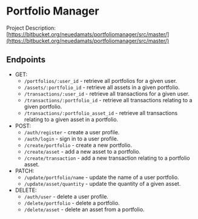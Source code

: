 # Portfolio Manager

Project Description: [https://bitbucket.org/neuedamats/portfoliomanager/src/master/](https://bitbucket.org/neuedamats/portfoliomanager/src/master/)

## Endpoints
- GET:
    - `/portfolios/:user_id` - retrieve all portfolios for a given user.
    - `/assets/:portfolio_id` - retrieve all assets in a given portfolio.
    - `/transactions/:user_id` - retrieve all transactions for a given user.
    - `/transactions/:portfolio_id` - retrieve all transactions relating to a given portfolio.
    - `/transactions/:portfolio_asset_id` - retrieve all transactions relating to a given asset in a portfolio.
- POST:
    - `/auth/register` - create a user profile.
    - `/auth/login` - sign in to a user profile.
    - `/create/portfolio` - create a new portfolio.
    - `/create/asset` - add a new asset to a portfolio.
    - `/create/transaction` - add a new transaction relating to a portfolio asset.
- PATCH:
    - `/update/portfolio/name` - update the name of a user portfolio.
    - `/update/asset/quantity` - update the quantity of a given asset.
- DELETE:
    - `/auth/user` - delete a user profile.
    - `/delete/portfolio` - delete a portfolio.
    - `/delete/asset` - delete an asset from a portfolio.